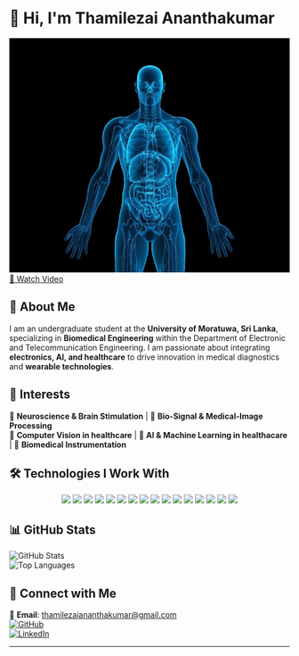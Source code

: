 # 👋 Hi, I'm Thamilezai Ananthakumar  

![Biomedical AI Banner](assets/humans.jpg)  
[🎥 Watch Video](https://raw.githubusercontent.com/ThamilezaiAnanthakumar/ThamilezaiAnanthakumar/main/assets/bio.mp4)



## 🧠 About Me  
I am an undergraduate student at the **University of Moratuwa, Sri Lanka**, specializing in **Biomedical Engineering** within the Department of Electronic and Telecommunication Engineering. I am passionate about integrating **electronics, AI, and healthcare** to drive innovation in medical diagnostics and **wearable technologies**.  

## 🌟 Interests  
🧠 **Neuroscience & Brain Stimulation** | 📡 **Bio-Signal & Medical-Image Processing**  
👀 **Computer Vision in healthcare** | 🤖 **AI & Machine Learning in healthacare** | 🏥 **Biomedical Instrumentation**  

## 🛠 Technologies I Work With    

<p align="center">
  <a href="https://www.python.org/"><img src="https://img.shields.io/badge/Python-3776AB?style=for-the-badge&logo=python&logoColor=white"/></a>
  <a href="https://www.tensorflow.org/"><img src="https://img.shields.io/badge/TensorFlow-FF6F00?style=for-the-badge&logo=tensorflow&logoColor=white"/></a>
  <a href="https://scikit-learn.org/"><img src="https://img.shields.io/badge/Scikit--Learn-F7931E?style=for-the-badge&logo=scikitlearn&logoColor=white"/></a>
  <a href="https://www.mathworks.com/products/matlab.html"><img src="https://img.shields.io/badge/MATLAB-0076A8?style=for-the-badge&logo=mathworks&logoColor=white"/></a>
  <a href="https://isocpp.org/"><img src="https://img.shields.io/badge/C++-00599C?style=for-the-badge&logo=cplusplus&logoColor=white"/></a>
  <a href="https://www.arduino.cc/"><img src="https://img.shields.io/badge/Arduino-00979D?style=for-the-badge&logo=arduino&logoColor=white"/></a>
  <a href="https://www.raspberrypi.org/"><img src="https://img.shields.io/badge/Raspberry%20Pi-A22846?style=for-the-badge&logo=raspberrypi&logoColor=white"/></a>
  <a href="https://www.espressif.com/en/products/socs/esp32"><img src="https://img.shields.io/badge/ESP32-000000?style=for-the-badge&logo=espressif&logoColor=white"/></a>
  <a href="https://git-scm.com/"><img src="https://img.shields.io/badge/Git-F05032?style=for-the-badge&logo=git&logoColor=white"/></a>
  <a href="https://streamlit.io/"><img src="https://img.shields.io/badge/Streamlit-FF4B4B?style=for-the-badge&logo=streamlit&logoColor=white"/></a>
  <a href="https://pandas.pydata.org/"><img src="https://img.shields.io/badge/Pandas-150458?style=for-the-badge&logo=pandas&logoColor=white"/></a>
  <a href="https://numpy.org/"><img src="https://img.shields.io/badge/NumPy-013243?style=for-the-badge&logo=numpy&logoColor=white"/></a>
  <a href="https://matplotlib.org/"><img src="https://img.shields.io/badge/Matplotlib-11557C?style=for-the-badge&logo=python&logoColor=white"/></a>
  <a href="https://www.analog.com/en/design-center/design-tools-and-calculators/ltspice-simulator.html"><img src="https://img.shields.io/badge/LTSpice-FF9E0F?style=for-the-badge"/></a>
  <a href="https://www.altium.com/"><img src="https://img.shields.io/badge/Altium-0085CA?style=for-the-badge"/></a>
  <a href="https://www.solidworks.com/"><img src="https://img.shields.io/badge/SolidWorks-E2231A?style=for-the-badge&logo=solidworks&logoColor=white"/></a>
</p>


## 📊 GitHub Stats  
![GitHub Stats](https://github-readme-stats.vercel.app/api?username=ThamilezaiAnanthakumar&show_icons=true&theme=radical)  
![Top Languages](https://github-readme-stats.vercel.app/api/top-langs/?username=ThamilezaiAnanthakumar&layout=compact&theme=radical)  

## 🚀 Connect with Me  
📧 **Email**: [thamilezaiananthakumar@gmail.com](mailto:thamilezaiananthakumar@gmail.com)  
[![GitHub](https://img.shields.io/badge/GitHub-181717?style=for-the-badge&logo=github&logoColor=white)](https://github.com/ThamilezaiAnanthakumar)  
[![LinkedIn](https://img.shields.io/badge/LinkedIn-0077B5?style=for-the-badge&logo=linkedin&logoColor=white)](https://www.linkedin.com/in/thamilezai-ananthakumar-387a922a4)  

---


